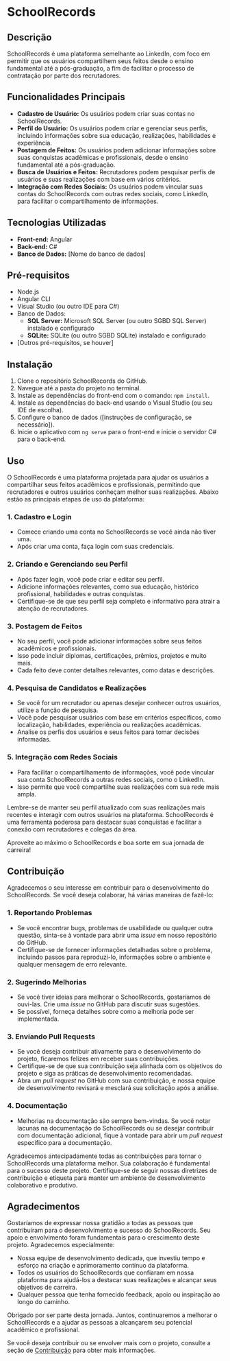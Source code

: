 # SchoolRecords

## Descrição

SchoolRecords é uma plataforma semelhante ao LinkedIn, com foco em permitir que os usuários compartilhem seus feitos desde o ensino fundamental até a pós-graduação, a fim de facilitar o processo de contratação por parte dos recrutadores.

## Funcionalidades Principais

- **Cadastro de Usuário:** Os usuários podem criar suas contas no SchoolRecords.
- **Perfil do Usuário:** Os usuários podem criar e gerenciar seus perfis, incluindo informações sobre sua educação, realizações, habilidades e experiência.
- **Postagem de Feitos:** Os usuários podem adicionar informações sobre suas conquistas acadêmicas e profissionais, desde o ensino fundamental até a pós-graduação.
- **Busca de Usuários e Feitos:** Recrutadores podem pesquisar perfis de usuários e suas realizações com base em vários critérios.
- **Integração com Redes Sociais:** Os usuários podem vincular suas contas do SchoolRecords com outras redes sociais, como LinkedIn, para facilitar o compartilhamento de informações.

## Tecnologias Utilizadas

- **Front-end:** Angular
- **Back-end:** C#
- **Banco de Dados:** [Nome do banco de dados]

## Pré-requisitos

- Node.js
- Angular CLI
- Visual Studio (ou outro IDE para C#)
- Banco de Dados:
  - **SQL Server:** Microsoft SQL Server (ou outro SGBD SQL Server) instalado e configurado
  - **SQLite:** SQLite (ou outro SGBD SQLite) instalado e configurado
- [Outros pré-requisitos, se houver]

## Instalação

1. Clone o repositório SchoolRecords do GitHub.
2. Navegue até a pasta do projeto no terminal.
3. Instale as dependências do front-end com o comando: `npm install`.
4. Instale as dependências do back-end usando o Visual Studio (ou seu IDE de escolha).
5. Configure o banco de dados ([instruções de configuração, se necessário]).
6. Inicie o aplicativo com `ng serve` para o front-end e inicie o servidor C# para o back-end.

## Uso

O SchoolRecords é uma plataforma projetada para ajudar os usuários a compartilhar seus feitos acadêmicos e profissionais, permitindo que recrutadores e outros usuários conheçam melhor suas realizações. Abaixo estão as principais etapas de uso da plataforma:

### 1. Cadastro e Login

- Comece criando uma conta no SchoolRecords se você ainda não tiver uma.
- Após criar uma conta, faça login com suas credenciais.

### 2. Criando e Gerenciando seu Perfil

- Após fazer login, você pode criar e editar seu perfil.
- Adicione informações relevantes, como sua educação, histórico profissional, habilidades e outras conquistas.
- Certifique-se de que seu perfil seja completo e informativo para atrair a atenção de recrutadores.

### 3. Postagem de Feitos

- No seu perfil, você pode adicionar informações sobre seus feitos acadêmicos e profissionais.
- Isso pode incluir diplomas, certificações, prêmios, projetos e muito mais.
- Cada feito deve conter detalhes relevantes, como datas e descrições.

### 4. Pesquisa de Candidatos e Realizações

- Se você for um recrutador ou apenas desejar conhecer outros usuários, utilize a função de pesquisa.
- Você pode pesquisar usuários com base em critérios específicos, como localização, habilidades, experiência ou realizações acadêmicas.
- Analise os perfis dos usuários e seus feitos para tomar decisões informadas.

### 5. Integração com Redes Sociais

- Para facilitar o compartilhamento de informações, você pode vincular sua conta SchoolRecords a outras redes sociais, como o LinkedIn.
- Isso permite que você compartilhe suas realizações com sua rede mais ampla.

Lembre-se de manter seu perfil atualizado com suas realizações mais recentes e interagir com outros usuários na plataforma. SchoolRecords é uma ferramenta poderosa para destacar suas conquistas e facilitar a conexão com recrutadores e colegas da área.

Aproveite ao máximo o SchoolRecords e boa sorte em sua jornada de carreira!


## Contribuição

Agradecemos o seu interesse em contribuir para o desenvolvimento do SchoolRecords. Se você deseja colaborar, há várias maneiras de fazê-lo:

### 1. Reportando Problemas

- Se você encontrar bugs, problemas de usabilidade ou qualquer outra questão, sinta-se à vontade para abrir uma *issue* em nosso repositório do GitHub.
- Certifique-se de fornecer informações detalhadas sobre o problema, incluindo passos para reproduzi-lo, informações sobre o ambiente e qualquer mensagem de erro relevante.

### 2. Sugerindo Melhorias

- Se você tiver ideias para melhorar o SchoolRecords, gostaríamos de ouvi-las. Crie uma *issue* no GitHub para discutir suas sugestões.
- Se possível, forneça detalhes sobre como a melhoria pode ser implementada.

### 3. Enviando Pull Requests

- Se você deseja contribuir ativamente para o desenvolvimento do projeto, ficaremos felizes em receber suas contribuições.
- Certifique-se de que sua contribuição seja alinhada com os objetivos do projeto e siga as práticas de desenvolvimento recomendadas.
- Abra um *pull request* no GitHub com sua contribuição, e nossa equipe de desenvolvimento revisará e mesclará sua solicitação após a análise.

### 4. Documentação

- Melhorias na documentação são sempre bem-vindas. Se você notar lacunas na documentação do SchoolRecords ou se desejar contribuir com documentação adicional, fique à vontade para abrir um *pull request* específico para a documentação.

Agradecemos antecipadamente todas as contribuições para tornar o SchoolRecords uma plataforma melhor. Sua colaboração é fundamental para o sucesso deste projeto. Certifique-se de seguir nossas diretrizes de contribuição e etiqueta para manter um ambiente de desenvolvimento colaborativo e produtivo.


## Agradecimentos

Gostaríamos de expressar nossa gratidão a todas as pessoas que contribuíram para o desenvolvimento e sucesso do SchoolRecords. Seu apoio e envolvimento foram fundamentais para o crescimento deste projeto. Agradecemos especialmente:

- Nossa equipe de desenvolvimento dedicada, que investiu tempo e esforço na criação e aprimoramento contínuo da plataforma.
- Todos os usuários do SchoolRecords que confiaram em nossa plataforma para ajudá-los a destacar suas realizações e alcançar seus objetivos de carreira.
- Qualquer pessoa que tenha fornecido feedback, apoio ou inspiração ao longo do caminho.

Obrigado por ser parte desta jornada. Juntos, continuaremos a melhorar o SchoolRecords e a ajudar as pessoas a alcançarem seu potencial acadêmico e profissional.

Se você deseja contribuir ou se envolver mais com o projeto, consulte a seção de [Contribuição](#contribuição) para obter mais informações.

